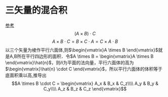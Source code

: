 # 三矢量的混合积
[参考](https://wuli.wiki/changed/TriVM.html#fig1)
$$(A \times B) \cdot C$$
$$A \times B \cdot C = B \times C \cdot A = C \times A \cdot B$$
以三个矢量为棱作平行六面体,则$\begin{vmatrix}A \times B \end{vmatrix}$就是A,B所在平行四边形的面积．令$A \times B =  \begin{vmatrix}A \times B \end{vmatrix}\hat{n}$，则$\hat{n}$为平面的法向量，平行六面体的高为$\begin{vmatrix}\hat{n} \cdot C \end{vmatrix}$，所以平行六面体的体积等于底面积乘以高,推导出
$$A \times B \cdot C = \begin{vmatrix} A_x & B_x & C_z\\\\ A_y & B_y & C_y\\\\ A_z & B_z & C_z \end{vmatrix}$$


